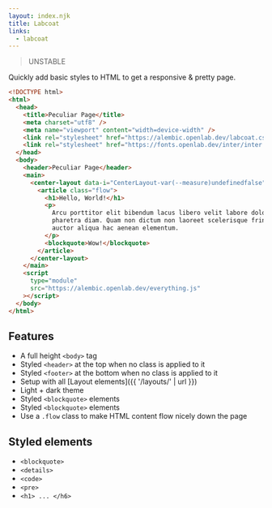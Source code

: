 ```yaml
---
layout: index.njk
title: Labcoat
links:
  - labcoat
---
```


> UNSTABLE

Quickly add basic styles to HTML to get a responsive & pretty page.

```html
<!DOCTYPE html>
<html>
  <head>
    <title>Peculiar Page</title>
    <meta charset="utf8" />
    <meta name="viewport" content="width=device-width" />
    <link rel="stylesheet" href="https://alembic.openlab.dev/labcoat.css" />
    <link rel="stylesheet" href="https://fonts.openlab.dev/inter/inter.css" />
  </head>
  <body>
    <header>Peculiar Page</header>
    <main>
      <center-layout data-i="CenterLayout-var(--measure)undefinedfalse">
        <article class="flow">
          <h1>Hello, World!</h1>
          <p>
            Arcu porttitor elit bibendum lacus libero velit labore dolor
            pharetra diam. Quam non dictum non laoreet scelerisque fringilla
            auctor aliqua hac aenean elementum.
          </p>
          <blockquote>Wow!</blockquote>
        </article>
      </center-layout>
    </main>
    <script
      type="module"
      src="https://alembic.openlab.dev/everything.js"
    ></script>
  </body>
</html>
```

## Features

- A full height `<body>` tag
- Styled `<header>` at the top when no class is applied to it
- Styled `<footer>` at the bottom when no class is applied to it
- Setup with all [Layout elements]({{ '/layouts/' | url }})
- Light + dark theme
- Styled `<blockquote>` elements
- Styled `<blockquote>` elements
- Use a `.flow` class to make HTML content flow nicely down the page

## Styled elements

- `<blockquote>`
- `<details>`
- `<code>`
- `<pre>`
- `<h1> ... </h6>`
